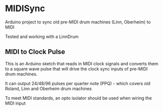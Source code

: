# MIDISync
Arduino project to sync old pre-MIDI drum machines (Linn, Oberheim) to MIDI

Tested and working with a LinnDrum
## MIDI to Clock Pulse
This is an Arduino sketch that reads in MIDI clock signals and converts them to
a square wave pulse that will drive the clock sync inputs of pre-MIDI drum machines.

It can output 24/48/96 pulses per quarter note (PPQ) - which covers old Roland, Linn and Oberheim drum machines

To meet MIDI standards, an opto isolator should be used when wiring the MIDI input
